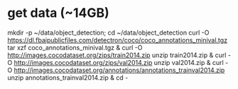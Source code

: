 get data (~14GB)
================
mkdir -p ~/data/object_detection; cd ~/data/object_detection
curl -O https://dl.fbaipublicfiles.com/detectron/coco/coco_annotations_minival.tgz
tar xzf coco_annotations_minival.tgz &
curl -O http://images.cocodataset.org/zips/train2014.zip
unzip train2014.zip &
curl -O http://images.cocodataset.org/zips/val2014.zip
unzip val2014.zip &
curl -O http://images.cocodataset.org/annotations/annotations_trainval2014.zip
unzip annotations_trainval2014.zip &
cd -


